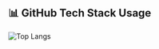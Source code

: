 ## 📊 GitHub Tech Stack Usage

![Top Langs](https://github-readme-stats.vercel.app/api/top-langs/?username=kucing-malam&layout=compact&langs_count=10&theme=white)
